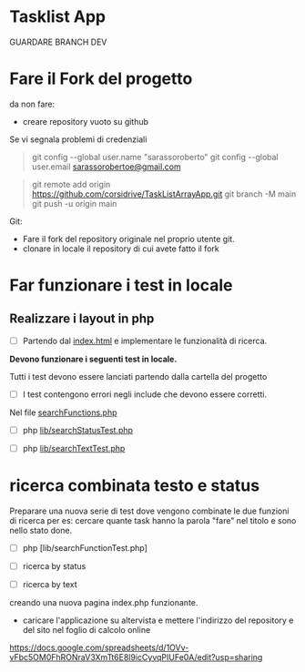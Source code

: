 # Tasklist App
GUARDARE BRANCH DEV
# Fare il Fork del progetto

da non fare:

- creare repository vuoto su github

Se vi segnala problemi di credenziali

> git config --global user.name "sarassoroberto"
> git config --global user.email sarassorobertoe@gmail.com

> git remote add origin https://github.com/corsidrive/TaskListArrayApp.git
> git branch -M main
> git push -u origin main 


Git:

- Fare il fork del repository originale nel proprio utente git.
- clonare in locale il repository di cui avete fatto il fork

# Far funzionare i test in locale

## Realizzare i layout in php

- [ ] Partendo dal [index.html](./index.html) e implementare le funzionalità di ricerca.


**Devono funzionare i seguenti test in locale.**

Tutti i test devono essere lanciati partendo dalla cartella del progetto

- [ ] I test contengono errori negli include che devono essere corretti.

Nel file [searchFunctions.php](lib/searchFunctions.php)

- [ ] php [lib/searchStatusTest.php](lib/searchTextTest.php) 
- [ ] php [lib/searchTextTest.php](lib/searchTextTest.php) 


# ricerca combinata testo e status

Preparare una nuova serie di test dove vengono combinate le due funzioni di ricerca
per es: cercare quante task hanno la parola "fare" nel titolo e sono nello stato done.

- [ ] php [lib/searchFunctionTest.php] 


- [ ] ricerca by status
- [ ] ricerca by text

creando una nuova pagina index.php funzionante.


- caricare l'applicazione su altervista e mettere l'indirizzo del repository e  del sito nel foglio di calcolo online

https://docs.google.com/spreadsheets/d/1OVv-vFbc5OM0FhRONraV3XmTt6E8l9icCyvqPIUFe0A/edit?usp=sharing

